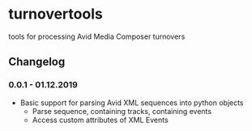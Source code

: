 # turnovertools
tools for processing Avid Media Composer turnovers

## Changelog

### 0.0.1 - 01.12.2019

- Basic support for parsing Avid XML sequences into python objects
  - Parse sequence, containing tracks, containing events
  - Access custom attributes of XML Events
